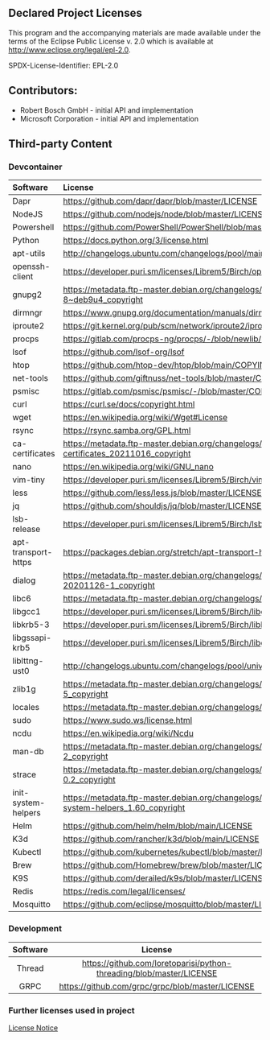 ## Declared Project Licenses

This program and the accompanying materials are made available under the terms
of the Eclipse Public License v. 2.0 which is available at
http://www.eclipse.org/legal/epl-2.0.

SPDX-License-Identifier: EPL-2.0

## Contributors:
*   Robert Bosch GmbH - initial API and implementation
*   Microsoft Corporation - initial API and implementation

## Third-party Content

### Devcontainer

| Software            | License                                                                                                          |
| :------------------ | :--------------------------------------------------------------------------------------------------------------- |
| Dapr                | https://github.com/dapr/dapr/blob/master/LICENSE                                                                 |
| NodeJS              | https://github.com/nodejs/node/blob/master/LICENSE                                                               |
| Powershell          | https://github.com/PowerShell/PowerShell/blob/master/LICENSE.txt                                                 |
| Python              | https://docs.python.org/3/license.html                                                                           |
| apt-utils           | http://changelogs.ubuntu.com/changelogs/pool/main/a/apt/apt_1.6.12ubuntu0.2/copyright                            |
| openssh-client      | https://developer.puri.sm/licenses/Librem5/Birch/openssh-client.html                                             |
| gnupg2              | https://metadata.ftp-master.debian.org/changelogs//main/g/gnupg2/gnupg2_2.1.18-8~deb9u4_copyright                |
| dirmngr             | https://www.gnupg.org/documentation/manuals/dirmngr/                                                             |
| iproute2            | https://git.kernel.org/pub/scm/network/iproute2/iproute2.git/tree/COPYING                                        |
| procps              | https://gitlab.com/procps-ng/procps/-/blob/newlib/COPYING                                                        |
| lsof                | https://github.com/lsof-org/lsof                                                                                 |
| htop                | https://github.com/htop-dev/htop/blob/main/COPYING                                                               |
| net-tools           | https://github.com/giftnuss/net-tools/blob/master/COPYING                                                        |
| psmisc              | https://gitlab.com/psmisc/psmisc/-/blob/master/COPYING                                                           |
| curl                | https://curl.se/docs/copyright.html                                                                              |
| wget                | https://en.wikipedia.org/wiki/Wget#License                                                                       |
| rsync               | https://rsync.samba.org/GPL.html                                                                                 |
| ca-certificates     | https://metadata.ftp-master.debian.org/changelogs//main/c/ca-certificates/ca-certificates_20211016_copyright     |
| nano                | https://en.wikipedia.org/wiki/GNU_nano                                                                           |
| vim-tiny            | https://developer.puri.sm/licenses/Librem5/Birch/vim-tiny.html                                                   |
| less                | https://github.com/less/less.js/blob/master/LICENSE                                                              |
| jq                  | https://github.com/shouldjs/jq/blob/master/LICENSE                                                               |
| lsb-release         | https://developer.puri.sm/licenses/Librem5/Birch/lsb-release.html                                                |
| apt-transport-https | https://packages.debian.org/stretch/apt-transport-https                                                          |
| dialog              | https://metadata.ftp-master.debian.org/changelogs//main/d/dialog/dialog_1.3-20201126-1_copyright                 |
| libc6               | https://metadata.ftp-master.debian.org/changelogs//main/g/glibc/glibc_2.32-4_copyright                           |
| libgcc1             | https://developer.puri.sm/licenses/Librem5/Birch/libgcc1.html                                                    |
| libkrb5-3           | https://developer.puri.sm/licenses/Librem5/Birch/libkrb5-3.html                                                  |
| libgssapi-krb5      | https://developer.puri.sm/licenses/Librem5/Birch/libgssapi-krb5-2.html                                           |
| liblttng-ust0       | http://changelogs.ubuntu.com/changelogs/pool/universe/u/ust/ust_2.10.1-1/copyright                               |
| zlib1g              | https://metadata.ftp-master.debian.org/changelogs//main/z/zlib/zlib_1.2.8.dfsg-5_copyright                       |
| locales             | https://metadata.ftp-master.debian.org/changelogs//main/g/glibc/glibc_2.32-4_copyright                           |
| sudo                | https://www.sudo.ws/license.html                                                                                 |
| ncdu                | https://en.wikipedia.org/wiki/Ncdu                                                                               |
| man-db              | https://metadata.ftp-master.debian.org/changelogs//main/m/man-db/man-db_2.9.4-2_copyright                        |
| strace              | https://metadata.ftp-master.debian.org/changelogs//main/s/strace/strace_4.26-0.2_copyright                       |
| init-system-helpers | https://metadata.ftp-master.debian.org/changelogs//main/i/init-system-helpers/init-system-helpers_1.60_copyright |
| Helm                | https://github.com/helm/helm/blob/main/LICENSE                                                                   |
| K3d                 | https://github.com/rancher/k3d/blob/main/LICENSE                                                                 |
| Kubectl             | https://github.com/kubernetes/kubectl/blob/master/LICENSE                                                        |
| Brew                | https://github.com/Homebrew/brew/blob/master/LICENSE.txt                                                         |
| K9S                 | https://github.com/derailed/k9s/blob/master/LICENSE                                                              |
| Redis               | https://redis.com/legal/licenses/                                                                                |
| Mosquitto           | https://github.com/eclipse/mosquitto/blob/master/LICENSE.txt                                                                                                                 |

### Development
| Software |                               License                                |
| :------: | :------------------------------------------------------------------: |
|  Thread  | https://github.com/loretoparisi/python-threading/blob/master/LICENSE |
|   GRPC   |           https://github.com/grpc/grpc/blob/master/LICENSE           |

### Further licenses used in project
[License Notice](./LICENSE-NOTICE.md)
